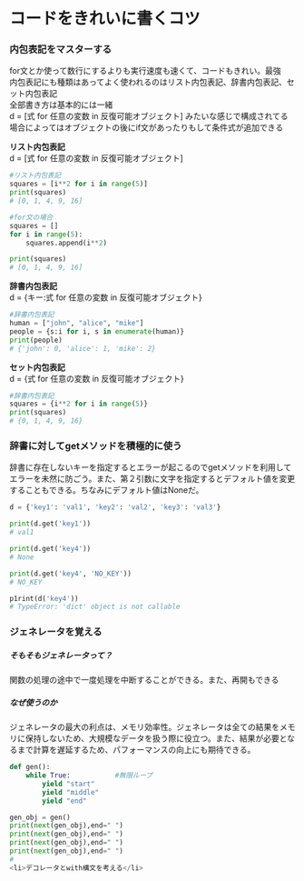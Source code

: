 # コードをきれいに書くコツ
### 内包表記をマスターする
for文とか使って数行にするよりも実行速度も速くて、コードもきれい。最強  
内包表記にも種類はあってよく使われるのはリスト内包表記、辞書内包表記、セット内包表記  
全部書き方は基本的には一緒  
d = [式 for 任意の変数 in 反復可能オブジェクト] みたいな感じで構成されてる  
場合によってはオブジェクトの後にif文があったりもして条件式が追加できる  

**リスト内包表記**  
d = [式 for 任意の変数 in 反復可能オブジェクト]

```python:list_comprehension.py
#リスト内包表記
squares = [i**2 for i in range(5)]
print(squares)
# [0, 1, 4, 9, 16]
```

```python:for_comprehension.py
#for文の場合
squares = []
for i in range(5):
    squares.append(i**2)

print(squares)
# [0, 1, 4, 9, 16]
```


**辞書内包表記**  
d = {キー:式 for 任意の変数 in 反復可能オブジェクト}  

```python:dict_comprehension.py
#辞書内包表記
human = ["john", "alice", "mike"]
people = {s:i for i, s in enumerate(human)}
print(people)
# {'john': 0, 'alice': 1, 'mike': 2}
```

**セット内包表記**  
d = {式 for 任意の変数 in 反復可能オブジェクト}  

```python:set_comprehension.py
#辞書内包表記
squares = {i**2 for i in range(5)}
print(squares)
# {0, 1, 4, 9, 16}
```
### 辞書に対してgetメソッドを積極的に使う</li>
辞書に存在しないキーを指定するとエラーが起こるのでgetメソッドを利用してエラーを未然に防ごう。また、第２引数に文字を指定するとデフォルト値を変更することもできる。ちなみにデフォルト値はNoneだ。

```python:get_method.py
d = {'key1': 'val1', 'key2': 'val2', 'key3': 'val3'}

print(d.get('key1'))
# val1

print(d.get('key4'))
# None

print(d.get('key4', 'NO_KEY'))
# NO_KEY

p1rint(d('key4'))
# TypeError: 'dict' object is not callable
```
### ジェネレータを覚える
##### そもそもジェネレータって？
関数の処理の途中で一度処理を中断することができる。また、再開もできる  
##### なぜ使うのか
ジェネレータの最大の利点は、メモリ効率性。ジェネレータは全ての結果をメモリに保持しないため、大規模なデータを扱う際に役立つ。また、結果が必要となるまで計算を遅延するため、パフォーマンスの向上にも期待できる。

```python:generate.py
def gen():
    while True: 　　　　　　#無限ループ
        yield "start"
        yield "middle"
        yield "end" 

gen_obj = gen()
print(next(gen_obj),end=" ")
print(next(gen_obj),end=" ")
print(next(gen_obj),end=" ")
print(next(gen_obj),end=" ")
# 
<li>デコレータとwith構文を考える</li>  

